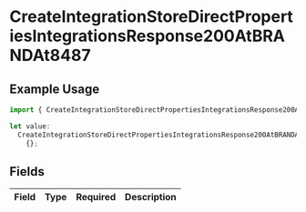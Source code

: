 # CreateIntegrationStoreDirectPropertiesIntegrationsResponse200AtBRANDAt8487

## Example Usage

```typescript
import { CreateIntegrationStoreDirectPropertiesIntegrationsResponse200AtBRANDAt8487 } from "@vercel/sdk/models/createintegrationstoredirectop.js";

let value:
  CreateIntegrationStoreDirectPropertiesIntegrationsResponse200AtBRANDAt8487 =
    {};
```

## Fields

| Field       | Type        | Required    | Description |
| ----------- | ----------- | ----------- | ----------- |